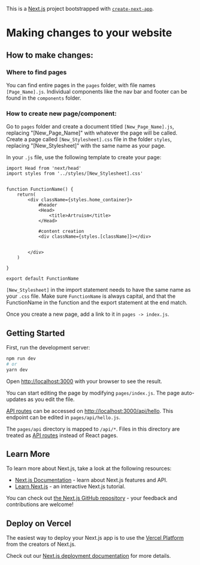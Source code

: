 This is a [Next.js](https://nextjs.org/) project bootstrapped with [`create-next-app`](https://github.com/vercel/next.js/tree/canary/packages/create-next-app).

# Making changes to your website
## How to make changes:
### Where to find pages
You can find entire pages in the `pages` folder, with file names `[Page_Name].js`.
Individual components like the nav bar and footer can be found in the `components` folder.

### How to create new page/component:
Go to `pages` folder and create a document titled `[New_Page_Name].js`, replacing "[New_Page_Name]" with whatever the page will be called. Create a page called `[New_Stylesheet].css` file in the folder `styles`, replacing "[New_Stylesheet]" with the same name as your page.

In your `.js` file, use the following template to create your page:
```
import Head from 'next/head'
import styles from '../styles/[New_Stylesheet].css'


function FunctionName() {
    return(
        <div className={styles.home_container}>
            #header
            <Head>
                <title>Artruism</title> 
            </Head>
            
            #content creation
            <div className={styles.[className]}></div>

            
        </div>
    )

}

export default FunctionName
```

`[New_Stylesheet]` in the import statement needs to have the same name as your `.css` file. Make sure `FunctionName` is always capital, and that the FunctionName in the function and the export statement at the end match. 

Once you create a new page, add a link to it in `pages -> index.js`.

## Getting Started

First, run the development server:

```bash
npm run dev
# or
yarn dev
```

Open [http://localhost:3000](http://localhost:3000) with your browser to see the result.

You can start editing the page by modifying `pages/index.js`. The page auto-updates as you edit the file.

[API routes](https://nextjs.org/docs/api-routes/introduction) can be accessed on [http://localhost:3000/api/hello](http://localhost:3000/api/hello). This endpoint can be edited in `pages/api/hello.js`.

The `pages/api` directory is mapped to `/api/*`. Files in this directory are treated as [API routes](https://nextjs.org/docs/api-routes/introduction) instead of React pages.

## Learn More

To learn more about Next.js, take a look at the following resources:

- [Next.js Documentation](https://nextjs.org/docs) - learn about Next.js features and API.
- [Learn Next.js](https://nextjs.org/learn) - an interactive Next.js tutorial.

You can check out [the Next.js GitHub repository](https://github.com/vercel/next.js/) - your feedback and contributions are welcome!

## Deploy on Vercel

The easiest way to deploy your Next.js app is to use the [Vercel Platform](https://vercel.com/new?utm_medium=default-template&filter=next.js&utm_source=create-next-app&utm_campaign=create-next-app-readme) from the creators of Next.js.

Check out our [Next.js deployment documentation](https://nextjs.org/docs/deployment) for more details.
